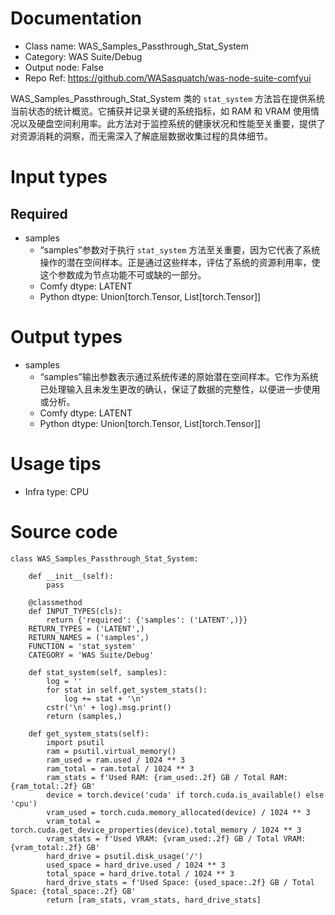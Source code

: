 # Documentation
- Class name: WAS_Samples_Passthrough_Stat_System
- Category: WAS Suite/Debug
- Output node: False
- Repo Ref: https://github.com/WASasquatch/was-node-suite-comfyui

WAS_Samples_Passthrough_Stat_System 类的 `stat_system` 方法旨在提供系统当前状态的统计概览。它捕获并记录关键的系统指标，如 RAM 和 VRAM 使用情况以及硬盘空间利用率。此方法对于监控系统的健康状况和性能至关重要，提供了对资源消耗的洞察，而无需深入了解底层数据收集过程的具体细节。

# Input types
## Required
- samples
    - “samples”参数对于执行 `stat_system` 方法至关重要，因为它代表了系统操作的潜在空间样本。正是通过这些样本，评估了系统的资源利用率，使这个参数成为节点功能不可或缺的一部分。
    - Comfy dtype: LATENT
    - Python dtype: Union[torch.Tensor, List[torch.Tensor]]

# Output types
- samples
    - “samples”输出参数表示通过系统传递的原始潜在空间样本。它作为系统已处理输入且未发生更改的确认，保证了数据的完整性，以便进一步使用或分析。
    - Comfy dtype: LATENT
    - Python dtype: Union[torch.Tensor, List[torch.Tensor]]

# Usage tips
- Infra type: CPU

# Source code
```
class WAS_Samples_Passthrough_Stat_System:

    def __init__(self):
        pass

    @classmethod
    def INPUT_TYPES(cls):
        return {'required': {'samples': ('LATENT',)}}
    RETURN_TYPES = ('LATENT',)
    RETURN_NAMES = ('samples',)
    FUNCTION = 'stat_system'
    CATEGORY = 'WAS Suite/Debug'

    def stat_system(self, samples):
        log = ''
        for stat in self.get_system_stats():
            log += stat + '\n'
        cstr('\n' + log).msg.print()
        return (samples,)

    def get_system_stats(self):
        import psutil
        ram = psutil.virtual_memory()
        ram_used = ram.used / 1024 ** 3
        ram_total = ram.total / 1024 ** 3
        ram_stats = f'Used RAM: {ram_used:.2f} GB / Total RAM: {ram_total:.2f} GB'
        device = torch.device('cuda' if torch.cuda.is_available() else 'cpu')
        vram_used = torch.cuda.memory_allocated(device) / 1024 ** 3
        vram_total = torch.cuda.get_device_properties(device).total_memory / 1024 ** 3
        vram_stats = f'Used VRAM: {vram_used:.2f} GB / Total VRAM: {vram_total:.2f} GB'
        hard_drive = psutil.disk_usage('/')
        used_space = hard_drive.used / 1024 ** 3
        total_space = hard_drive.total / 1024 ** 3
        hard_drive_stats = f'Used Space: {used_space:.2f} GB / Total Space: {total_space:.2f} GB'
        return [ram_stats, vram_stats, hard_drive_stats]
```